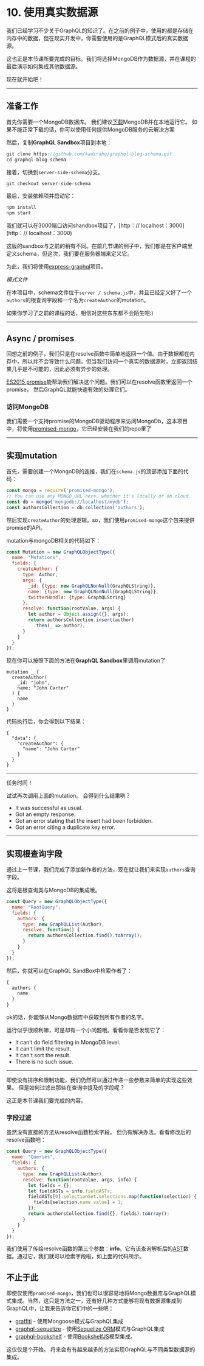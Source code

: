 # 10. 使用真实数据源

我们已经学习不少关于GraphQL的知识了。在之前的例子中，使用的都是存储在内存中的数据，但在现实开发中，你需要使用的是GraphQL模式后的真实数据源。

这也正是本节课所要完成的目标。我们将选择MongoDB作为数据源，并在课程的最后演示如何集成其他数据源。

现在就开始吧！

--------------------------

## 准备工作

首先你需要一个MongoDB数据库。 我们建议[下载](https://www.mongodb.com/download-center)MongoDB并在本地运行它。 如果不能正常下载的话，你可以使用任何提供MongoDB服务的云解决方案

然后，复制**GraphQL Sandbox**项目到本地：

````javascript
git clone https://github.com/kadirahq/graphql-blog-schema.git
cd graphql-blog-schema
````

接着，切换到`server-side-schema`分支。

````javascript
git checkout server-side-schema
````

最后，安装依赖项并启动它：

````javascript
npm install
npm start
````
我们就可以在3000端口访问shandbox项目了，[http：// localhost：3000](http：// localhost：3000)

这版的sandbox与之前的稍有不同。在前几节课的例子中，我们都是在客户端里定义schema，但这次，我们要在服务器端来定义它。

为此，我们将使用[express-graphql](https://github.com/graphql/express-graphql)项目。


*模式文件*

在本项目中，schema文件位于`server / schema.js`中，并且已经定义好了一个`authors`的根查询字段和一个名为`createAuthor`的mutation。

如果你学习了之前的课程的话，相信对这些东东都不会陌生吧:)


-------------------------


## Async / promises


回想之前的例子，我们只是在resolve函数中简单地返回一个值。由于数据都在内存中，所以并不会导致什么问题。但当我们访问一个真实的数据源时，立即返回结果几乎是不可能的，因此必须有异步的处理。

[ES2015 promise](https://developer.mozilla.org/en/docs/Web/JavaScript/Reference/Global_Objects/Promise)能帮助我们解决这个问题。我们可以在resolve函数里返回一个promise， 然后GraphQL就能快速有效的处理它们。

### 访问MongoDB

我们需要一个支持promise的MongoDB驱动程序来访问MongoDb，这本项目中，将使用[promised-mongo](https://www.npmjs.com/package/promised-mongo)，它已经安装在我们的repo里了


---------------------------


## 实现mutation

首先，需要创建一个MongoDB的连接，我们在`schema.js`的顶部添加下面的代码：

````javascript
const mongo = require('promised-mongo');
// You can use any MONGO_URL here, whether it's locally or on cloud.
const db = mongo('mongodb://localhost/mydb');
const authorsCollection = db.collection('authors');
````

然后实现`createAuthor`的处理逻辑。so，我们使用`promised-mongo`这个包来提供promise的API。

mutation与mongoDB相关的代码如下：

````javascript
const Mutation = new GraphQLObjectType({
  name: "Mutations",
  fields: {
    createAuthor: {
      type: Author,
      args: {
        _id: {type: new GraphQLNonNull(GraphQLString)},
        name: {type: new GraphQLNonNull(GraphQLString)},
        twitterHandle: {type: GraphQLString}
      },
      resolve: function(rootValue, args) {
        let author = Object.assign({}, args);
        return authorsCollection.insert(author)
          .then(_ => author);
      }
    }
  }
});
````

现在你可以按照下面的方法在**GraphQL Sandbox**里调用mutation了

````
mutation _ {
  createAuthor(
    _id: "john",
    name: "John Carter"
  ) {
    name
  }
}
````

代码执行后，你会得到以下结果：

````
{
  "data": {
    "createAuthor": {
      "name": "John Carter"
    }
  }
}
````

---------------------

任务时间！

试试再次调用上面的mutation。 会得到什么结果咧？

* It was successful as usual.
* Got an empty response.
* Got an error stating that the insert had been forbidden.
* Got an error citing a duplicate key error.


------------------------------------

## 实现根查询字段

通过上一节课，我们完成了添加新作者的方法，现在就让我们来实现`authors`查询字段。

这将是根查询类与MongoDB的集成哦。


````javascript
const Query = new GraphQLObjectType({
  name: "RootQuery",
  fields: {
    authors: {
      type: new GraphQLList(Author),
      resolve: function() {
        return authorsCollection.find().toArray();
      }
    }
  }
});
````

然后，你就可以在GraphQL SandBox中检索作者了：

````javascript
{
  authors {
    name
  }
}
````

ok的话，你能够从Mongo数据库中获取到所有作者的名字。



运行似乎很顺利嘛，可是却有一个小问题哦。看看你是否发现它了：


* It can’t do field filtering in MongoDB level.
* It can't limit the result.
* It can't sort the result.
* There is no such issue.

-------------------

即使没有排序和限制功能，我们仍然可以通过传递一些参数来简单的实现这些效果。 但是如何过滤出那些在查询中提及的字段呢？

这正是本节课我们要完成的内容。


### 字段过滤

虽然没有直接的方法从resolve函数检索字段。 但仍有解决办法。看看修改后的resolve函数吧：

````javascript
const Query = new GraphQLObjectType({
  name: "Queries",
  fields: {
    authors: {
      type: new GraphQLList(Author),
      resolve: function(rootValue, args, info) {
        let fields = {};
        let fieldASTs = info.fieldASTs;
        fieldASTs[0].selectionSet.selections.map(function(selection) {
          fields[selection.name.value] = 1;
        });
        return authorsCollection.find({}, fields).toArray();
      }
    }
  }
});
````


我们使用了传给resolve函数的第三个参数：**info**。它有该查询解析后的[AST](https://en.wikipedia.org/wiki/Abstract_syntax_tree)数据。通过它，我们就可以检索字段啦，如上面的代码所示。

## 不止于此


即使仅使用`promised-mongo`，我们也可以很容易地将Mongo数据库与GraphQL模式集成。当然，这只是方法之一，还有好几种方式能够将现有数据源集成到GraphQL中，让我来告诉你它们中的一些吧：

* [graffiti](https://github.com/RisingStack/graffiti) - 使用Mongoose模式与GraphQL集成
* [graphql-sequelize](https://github.com/mickhansen/graphql-sequelize) - 使用[Sequelize ORM](http://docs.sequelizejs.com/en/latest/)模式与GraphQL集成
* [graphql-bookshelf](https://github.com/brysgo/graphql-bookshelf) - 使用[BookshelfJS](http://bookshelfjs.org/)模型集成。

这仅仅是个开始。 将来会有有越来越多的方法实现GraphQL与不同类型数据源的集成。

